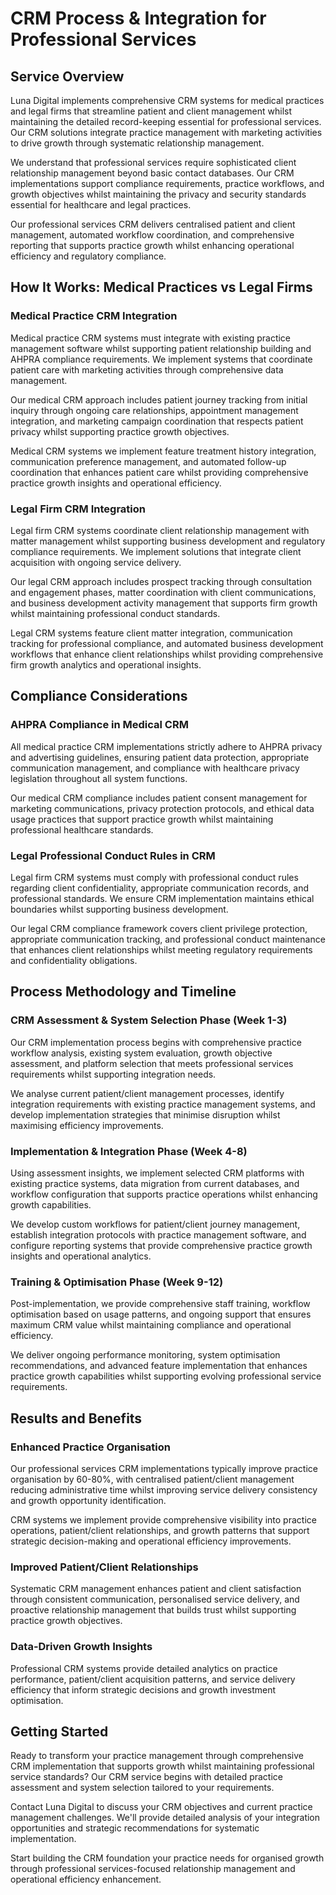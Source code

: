 # CRM Process & Integration for Professional Services

## Service Overview

Luna Digital implements comprehensive CRM systems for medical practices and legal firms that streamline patient and client management whilst maintaining the detailed record-keeping essential for professional services. Our CRM solutions integrate practice management with marketing activities to drive growth through systematic relationship management.

We understand that professional services require sophisticated client relationship management beyond basic contact databases. Our CRM implementations support compliance requirements, practice workflows, and growth objectives whilst maintaining the privacy and security standards essential for healthcare and legal practices.

Our professional services CRM delivers centralised patient and client management, automated workflow coordination, and comprehensive reporting that supports practice growth whilst enhancing operational efficiency and regulatory compliance.

## How It Works: Medical Practices vs Legal Firms

### Medical Practice CRM Integration
Medical practice CRM systems must integrate with existing practice management software whilst supporting patient relationship building and AHPRA compliance requirements. We implement systems that coordinate patient care with marketing activities through comprehensive data management.

Our medical CRM approach includes patient journey tracking from initial inquiry through ongoing care relationships, appointment management integration, and marketing campaign coordination that respects patient privacy whilst supporting practice growth objectives.

Medical CRM systems we implement feature treatment history integration, communication preference management, and automated follow-up coordination that enhances patient care whilst providing comprehensive practice growth insights and operational efficiency.

### Legal Firm CRM Integration
Legal firm CRM systems coordinate client relationship management with matter management whilst supporting business development and regulatory compliance requirements. We implement solutions that integrate client acquisition with ongoing service delivery.

Our legal CRM approach includes prospect tracking through consultation and engagement phases, matter coordination with client communications, and business development activity management that supports firm growth whilst maintaining professional conduct standards.

Legal CRM systems feature client matter integration, communication tracking for professional compliance, and automated business development workflows that enhance client relationships whilst providing comprehensive firm growth analytics and operational insights.

## Compliance Considerations

### AHPRA Compliance in Medical CRM
All medical practice CRM implementations strictly adhere to AHPRA privacy and advertising guidelines, ensuring patient data protection, appropriate communication management, and compliance with healthcare privacy legislation throughout all system functions.

Our medical CRM compliance includes patient consent management for marketing communications, privacy protection protocols, and ethical data usage practices that support practice growth whilst maintaining professional healthcare standards.

### Legal Professional Conduct Rules in CRM
Legal firm CRM systems must comply with professional conduct rules regarding client confidentiality, appropriate communication records, and professional standards. We ensure CRM implementation maintains ethical boundaries whilst supporting business development.

Our legal CRM compliance framework covers client privilege protection, appropriate communication tracking, and professional conduct maintenance that enhances client relationships whilst meeting regulatory requirements and confidentiality obligations.

## Process Methodology and Timeline

### CRM Assessment & System Selection Phase (Week 1-3)
Our CRM implementation process begins with comprehensive practice workflow analysis, existing system evaluation, growth objective assessment, and platform selection that meets professional services requirements whilst supporting integration needs.

We analyse current patient/client management processes, identify integration requirements with existing practice management systems, and develop implementation strategies that minimise disruption whilst maximising efficiency improvements.

### Implementation & Integration Phase (Week 4-8)
Using assessment insights, we implement selected CRM platforms with existing practice systems, data migration from current databases, and workflow configuration that supports practice operations whilst enhancing growth capabilities.

We develop custom workflows for patient/client journey management, establish integration protocols with practice management software, and configure reporting systems that provide comprehensive practice growth insights and operational analytics.

### Training & Optimisation Phase (Week 9-12)
Post-implementation, we provide comprehensive staff training, workflow optimisation based on usage patterns, and ongoing support that ensures maximum CRM value whilst maintaining compliance and operational efficiency.

We deliver ongoing performance monitoring, system optimisation recommendations, and advanced feature implementation that enhances practice growth capabilities whilst supporting evolving professional service requirements.

## Results and Benefits

### Enhanced Practice Organisation
Our professional services CRM implementations typically improve practice organisation by 60-80%, with centralised patient/client management reducing administrative time whilst improving service delivery consistency and growth opportunity identification.

CRM systems we implement provide comprehensive visibility into practice operations, patient/client relationships, and growth patterns that support strategic decision-making and operational efficiency improvements.

### Improved Patient/Client Relationships
Systematic CRM management enhances patient and client satisfaction through consistent communication, personalised service delivery, and proactive relationship management that builds trust whilst supporting practice growth objectives.

### Data-Driven Growth Insights
Professional CRM systems provide detailed analytics on practice performance, patient/client acquisition patterns, and service delivery efficiency that inform strategic decisions and growth investment optimisation.

## Getting Started

Ready to transform your practice management through comprehensive CRM implementation that supports growth whilst maintaining professional service standards? Our CRM service begins with detailed practice assessment and system selection tailored to your requirements.

Contact Luna Digital to discuss your CRM objectives and current practice management challenges. We'll provide detailed analysis of your integration opportunities and strategic recommendations for systematic implementation.

Start building the CRM foundation your practice needs for organised growth through professional services-focused relationship management and operational efficiency enhancement.